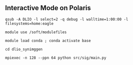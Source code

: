 ## Interactive Mode on Polaris 

`qsub -A DLIO -l select=2 -q debug -l walltime=1:00:00 -l filesystems=home:eagle`

```
module use /soft/modulefiles

module load conda ; conda activate base

cd dlio_synimggen

mpiexec -n 128 --ppn 64 python src/sig/main.py

```


